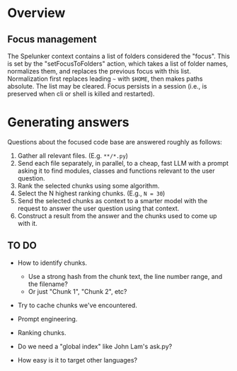 # Overview

## Focus management

The Spelunker context contains a list of folders considered the "focus".
This is set by the "setFocusToFolders" action, which takes a list of folder names,
normalizes them, and replaces the previous focus with this list.
Normalization first replaces leading `~` with `$HOME`, then makes paths absolute.
The list may be cleared.
Focus persists in a session (i.e., is preserved when cli or shell is killed and restarted).

# Generating answers

Questions about the focused code base are answered roughly as follows:

1. Gather all relevant files. (E.g. `**/*.py`)
2. Send each file separately, in parallel, to a cheap, fast LLM
   with a prompt asking it to find modules, classes and functions relevant to the user question.
3. Rank the selected chunks using some algorithm.
4. Select the N highest ranking chunks. (E.g., `N = 30`)
5. Send the selected chunks as context to a smarter model with the request to answer the user question using that context.
6. Construct a result from the answer and the chunks used to come up with it.

## TO DO

- How to identify chunks.
  - Use a strong hash from the chunk text, the line number range, and the filename?
  - Or just "Chunk 1", "Chunk 2", etc?
- Try to cache chunks we've encountered.
- Prompt engineering.
- Ranking chunks.
- Do we need a "global index" like John Lam's ask.py?

- How easy is it to target other languages?
